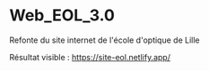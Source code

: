 # Web_EOL_3.0
 Refonte du site internet de l'école d'optique de Lille

Résultat visible : https://site-eol.netlify.app/

